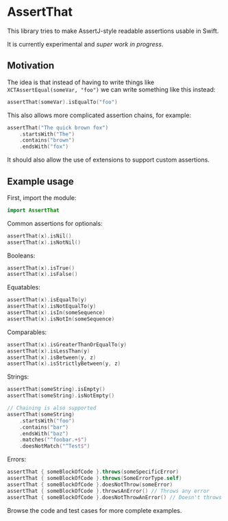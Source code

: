 # AssertThat

This library tries to make AssertJ-style readable assertions usable in Swift.

It is currently experimental and *super work in progress*.

## Motivation

The idea is that instead of having to write things like `XCTAssertEqual(someVar, "foo")` we can write
something like this instead:

```swift
assertThat(someVar).isEqualTo("foo")
```

This also allows more complicated assertion chains, for example:

```swift
assertThat("The quick brown fox")
    .startsWith("The")
    .contains("brown")
    .endsWith("fox")
```

It should also allow the use of extensions to support custom assertions.

## Example usage

First, import the module:

```swift
import AssertThat
```

Common assertions for optionals:

```swift
assertThat(x).isNil()
assertThat(x).isNotNil()
```

Booleans:

```swift
assertThat(x).isTrue()
assertThat(x).isFalse()
```

Equatables:

```swift
assertThat(x).isEqualTo(y)
assertThat(x).isNotEqualTo(y)
assertThat(x).isIn(someSequence)
assertThat(x).isNotIn(someSequence)
```

Comparables:

```swift
assertThat(x).isGreaterThanOrEqualTo(y)
assertThat(x).isLessThan(y)
assertThat(x).isBetween(y, z)
assertThat(x).isStrictlyBetween(y, z)
```

Strings:

```swift
assertThat(someString).isEmpty()
assertThat(someString).isNotEmpty()

// Chaining is also supported
assertThat(someString)
    .startsWith("foo")
    .contains("bar")
    .endsWith("baz")
    .matches("^foobar.+$")
    .doesNotMatch("^Test$")
```

Errors:

```swift
assertThat { someBlockOfCode }.throws(someSpecificError)
assertThat { someBlockOfCode }.throws(SomeErrorType.self)
assertThat { someBlockOfCode }.doesNotThrow(someError)
assertThat { someBlockOfCode }.throwsAnError() // Throws any error
assertThat { someBlockOfCode }.doesNotThrowAnError() // Doesn't throws any error
```

Browse the code and test cases for more complete examples.
